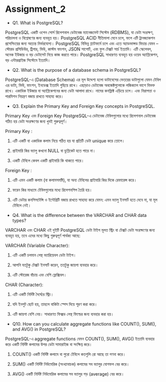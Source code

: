 # Assignment_2


* Q1. What is PostgreSQL?

PostgreSQL একটি ওপেন সোর্স রিলেশনাল ডেটাবেজ ম্যানেজমেন্ট সিস্টেম (RDBMS), যা ডেটা সংরক্ষণ, পরিচালনা ও বিশ্লেষণের জন্য ব্যবহৃত হয়। PostgreSQL ACID নীতিমালা মেনে চলে, ফলে এটি ট্রানজ্যাকশন প্রসেসিংয়ের জন্য অত্যন্ত নির্ভরযোগ্য। PostgreSQL বিভিন্ন প্ল্যাটফর্মে চলে এবং এতে অ্যাডভান্সড ফিচার যেমন – স্টোরড প্রসিডিউর, ট্রিগার, ভিউ, কাস্টম ফাংশন, JSON সাপোর্ট, এবং ফুল টেক্সট সার্চ ইত্যাদি। এটি স্কেলেবল, অনেক ইউজার ও বড় ডেটাসেট নিয়ে কাজ করতে পারে। PostgreSQL সাধারণত ব্যবহৃত হয় ওয়েব অ্যাপ্লিকেশন, বড় এন্টারপ্রাইজ সিস্টেমে ইত্যাদি।


* Q2. What is the purpose of a database schema in PostgreSQL?

PostgreSQL-এ (Database Schema) এর মূল উদ্দেশ্য হলো ডাটাবেসের ভেতরের ডাটাগুলো যেমন  টেবিল এর ডাটা, ভিউ, ফাংশন, ইনডেক্স ইত্যাদি গুছিয়ে রাখে। এছাড়াও ডেটাবেজ অবজেক্টগুলোকে লজিক্যাল ভাগে বিভক্ত রাখে। একাধিক ইউজার বা অ্যাপ্লিকেশনের জন্য ডেটা আলাদা রাখে। নামের কনফ্লিক্ট এড়িয়ে চলে। এবং নিরাপত্তা ও পারমিশন নিয়ন্ত্রণ বজায় রাখতে সাহায্য করে।


* Q3. Explain the Primary Key and Foreign Key concepts in PostgreSQL.

Primary Key এবং Foreign Key PostgreSQL-এ ডেটাবেজ টেবিলগুলোর মধ্যে রিলেশনাল ডেটাবেজ গঠিত হয় ডেটা সংরক্ষণের জন্য খুবই গুরুত্বপূর্ণ।

Primary Key :

1. এটি একটি বা একাধিক কলাম নিয়ে গঠিত হয় যা প্রতিটি ডেটা unique করে তোলে।

2. প্রাইমারি কির ভ্যালু কখনো NULL বা ডুপ্লিকেট হতে পারে না।

3. একটি টেবিলে কেবল একটি প্রাইমারি কি থাকতে পারে।

Foreign Key :

1. এটি এমন একটি কলাম (বা কলামসমষ্টি), যা অন্য টেবিলের প্রাইমারি কির দিকে রেফারেন্স করে।

2. ফরেন কির মাধ্যমে টেবিলগুলোর মধ্যে রিলেশনশিপ তৈরি হয়।

3. এটি ডেটার কনসিসটেন্সি ও ইন্টেগ্রিটি বজায় রাখতে সাহায্য করে যেমন: এমন ভ্যালু ইনসার্ট হতে দেবে না, যা মূল টেবিলে নেই।



* Q4. What is the difference between the VARCHAR and CHAR data types?

VARCHAR এবং CHAR এই দুইটি PostgreSQL ডেটা টাইপ মূলত স্ট্রিং বা টেক্সট ডেটা সংরক্ষণের জন্য ব্যবহৃত হয়, তবে এদের মধ্যে কিছু গুরুত্বপূর্ণ পার্থক্য আছে:

VARCHAR (Variable Character):

1. এটি একটি চলমান লেন্থ ভ্যারিয়েবল ডেটা টাইপ।

2. আপনি যতটুকু টেক্সট ইনসার্ট করেন, ততটুকু জায়গা ব্যবহার করে।

3. এটি স্টোরেজ বাঁচায় এবং বেশি ফ্লেক্সিবল।

CHAR (Character):

1. এটি একটি নির্দিষ্ট দৈর্ঘ্যের স্ট্রিং।

2. যদি ইনপুট ছোট হয়, তাহলে বাকিটা স্পেস দিয়ে পূরণ করা করে।

3. এটি জায়গা বেশি নেয়। সাধারণত ফিক্সড লেন্থ ফিল্ডের জন্য ব্যবহার করা হয়।



* Q10. How can you calculate aggregate functions like COUNT(), SUM(), and AVG() in PostgreSQL?

PostgreSQL-এ aggregate functions যেমন COUNT(), SUM(), AVG() ইত্যাদি ব্যবহার করে একটি নির্দিষ্ট কলামের উপর ডেটা সামারাইজ বা সংক্ষিপ্ত করে।

1. COUNT() একটি নির্দিষ্ট কলামে বা পুরো টেবিলে কতগুলি রো আছে তা গণনা করে।

2. SUM() একটি নির্দিষ্ট নিউমেরিক (সংখ্যাবাচক) কলামের সব ভ্যালুর যোগফল বের করে।

3. AVG() একটি নির্দিষ্ট নিউমেরিক কলামের সব ভ্যালুর গড় (average) বের করে।




